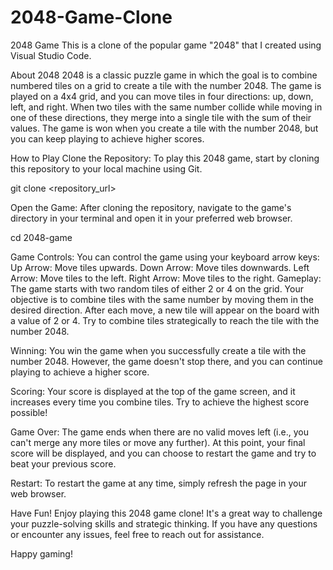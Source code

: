 # 2048-Game-Clone

2048 Game
This is a clone of the popular game "2048" that I created using Visual Studio Code.

About 2048
2048 is a classic puzzle game in which the goal is to combine numbered tiles on a grid to create a tile with the number 2048. The game is played on a 4x4 grid, and you can move tiles in four directions: up, down, left, and right. When two tiles with the same number collide while moving in one of these directions, they merge into a single tile with the sum of their values. The game is won when you create a tile with the number 2048, but you can keep playing to achieve higher scores.

How to Play
Clone the Repository: To play this 2048 game, start by cloning this repository to your local machine using Git.

git clone <repository_url>

Open the Game: After cloning the repository, navigate to the game's directory in your terminal and open it in your preferred web browser.

cd 2048-game

Game Controls: You can control the game using your keyboard arrow keys:
Up Arrow: Move tiles upwards.
Down Arrow: Move tiles downwards.
Left Arrow: Move tiles to the left.
Right Arrow: Move tiles to the right.
Gameplay: The game starts with two random tiles of either 2 or 4 on the grid. Your objective is to combine tiles with the same number by moving them in the desired direction. After each move, a new tile will appear on the board with a value of 2 or 4. Try to combine tiles strategically to reach the tile with the number 2048.

Winning: You win the game when you successfully create a tile with the number 2048. However, the game doesn't stop there, and you can continue playing to achieve a higher score.

Scoring: Your score is displayed at the top of the game screen, and it increases every time you combine tiles. Try to achieve the highest score possible!

Game Over: The game ends when there are no valid moves left (i.e., you can't merge any more tiles or move any further). At this point, your final score will be displayed, and you can choose to restart the game and try to beat your previous score.

Restart: To restart the game at any time, simply refresh the page in your web browser.

Have Fun!
Enjoy playing this 2048 game clone! It's a great way to challenge your puzzle-solving skills and strategic thinking. If you have any questions or encounter any issues, feel free to reach out for assistance.

Happy gaming!
